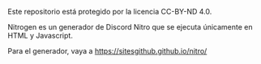 Este repositorio está protegido por la licencia CC-BY-ND 4.0.

Nitrogen es un generador de Discord Nitro que se ejecuta únicamente en HTML y Javascript.

Para el generador, vaya a https://sitesgithub.github.io/nitro/
